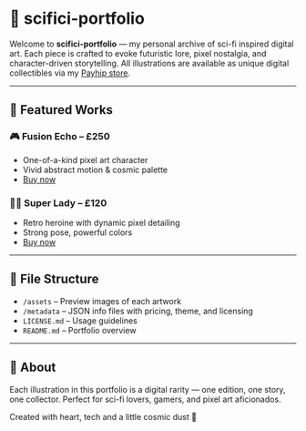 # 🌌 scifici-portfolio

Welcome to **scifici-portfolio** — my personal archive of sci-fi inspired digital art. Each piece is crafted to evoke futuristic lore, pixel nostalgia, and character-driven storytelling. All illustrations are available as unique digital collectibles via my [Payhip store](https://payhip.com/tu-enlace-aqui).

---

## 🚀 Featured Works

### 🎮 Fusion Echo – £250  
- One-of-a-kind pixel art character  
- Vivid abstract motion & cosmic palette  
- [Buy now](https://payhip.com/tu-enlace-aqui)

### 🦸‍♀️ Super Lady – £120  
- Retro heroine with dynamic pixel detailing  
- Strong pose, powerful colors  
- [Buy now](https://payhip.com/tu-enlace-aqui)

---

## 📁 File Structure  
- `/assets` – Preview images of each artwork  
- `/metadata` – JSON info files with pricing, theme, and licensing  
- `LICENSE.md` – Usage guidelines  
- `README.md` – Portfolio overview  

---

## 👾 About  
Each illustration in this portfolio is a digital rarity — one edition, one story, one collector. Perfect for sci-fi lovers, gamers, and pixel art aficionados.  

Created with heart, tech and a little cosmic dust 💫  
